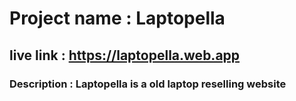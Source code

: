 # Project name : Laptopella
## live link : https://laptopella.web.app
### Description : Laptopella is a old laptop reselling website

